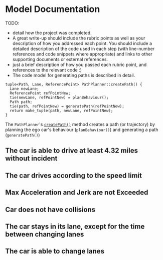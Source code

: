 # Model Documentation

TODO:
- detail how the project was completed.
- A great write-up should include the rubric points as well as your description of how you addressed each point. You should include a detailed description of the code used in each step (with line-number references and code snippets where appropriate) and links to other supporting documents or external references.
- just a brief description of how you passed each rubric point, and references to the relevant code :)
- The code model for generating paths is described in detail.

```
tuple<Path, Lane, ReferencePoint> PathPlanner::createPath() {
  Lane newLane;
  ReferencePoint refPointNew;
  tie(newLane, refPointNew) = planBehaviour();
  Path path;
  tie(path, refPointNew) = generatePath(refPointNew);
  return make_tuple(path, newLane, refPointNew);
}

```
The `PathPlanner`'s [`createPath()`](https://github.com/KnollFrank/CarND-Path-Planning-Project/blob/fb67df3bc224322f1845d7bdadd1c9d4518d7af9/src/pathPlanner.h#L89) method creates a path (or trajectory) by planning the ego car's behaviour (`planBehaviour()`) and generating a path (`generatePath()`)

## The car is able to drive at least 4.32 miles without incident

## The car drives according to the speed limit

## Max Acceleration and Jerk are not Exceeded

## Car does not have collisions

## The car stays in its lane, except for the time between changing lanes

## The car is able to change lanes


